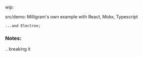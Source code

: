  wip:

 src/demo: Milligram's own example with React, Mobx, Typescript
    
    ...and Electron;

### Notes:
.. breaking it 



